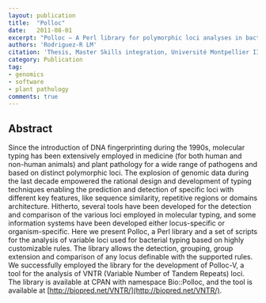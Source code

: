 ```yaml
---
layout: publication
title:  "Polloc"
date:   2011-08-01
excerpt: "Polloc – A Perl library for polymorphic loci analyses in bacterial molecular typing studies."
authors: 'Rodriguez-R LM'
citation: 'Thesis, Master Skills integration, Université Montpellier II, College of Sciences. 2011.'
category: Publication
tag:
- genomics
- software
- plant pathology
comments: true
---
```


## Abstract
Since the introduction of DNA fingerprinting during the 1990s, molecular typing has been extensively employed in medicine (for both human and non-human animals) and plant pathology for a wide range of pathogens and based on distinct polymorphic loci. The explosion of genomic data during the last decade empowered the rational design and development of typing techniques enabling the prediction and detection of specific loci with different key features, like sequence similarity, repetitive regions or domains architecture. Hitherto, several tools have been developed for the detection and comparison of the various loci employed in molecular typing, and some information systems have been developed either locus-specific or organism-specific. Here we present Polloc, a Perl library and a set of scripts for the analysis of variable loci used for bacterial typing based on highly customizable rules. The library allows the detection, grouping, group extension and comparison of any locus definable with the supported rules. We successfully employed the library for the development of Polloc-V, a tool for the analysis of VNTR (Variable Number of Tandem Repeats) loci. The library is available at CPAN with namespace Bio::Polloc, and the tool is available at [http://biopred.net/VNTR/](http://biopred.net/VNTR/).
